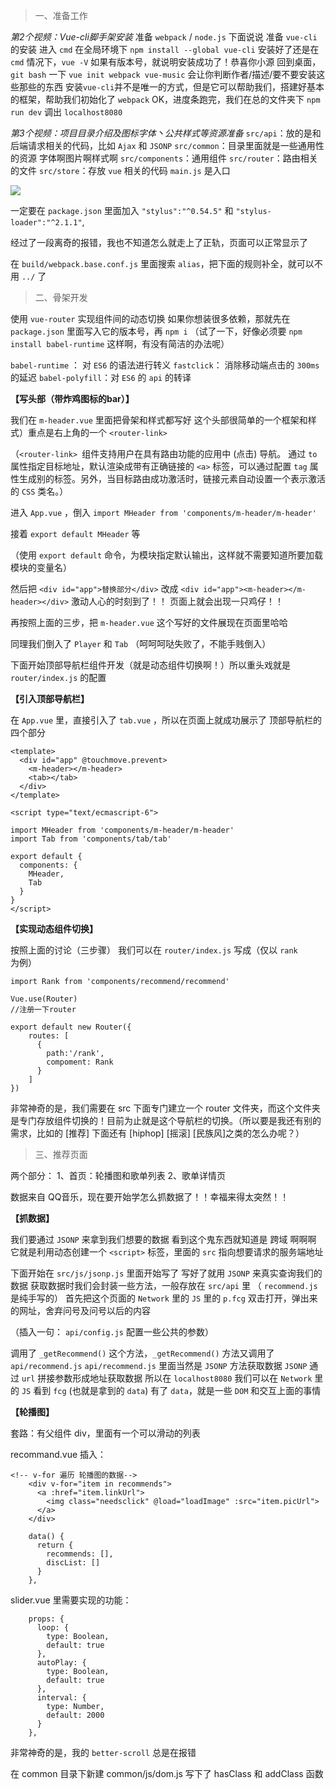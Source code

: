 
> 一、准备工作

*第2个视频：Vue-cli脚手架安装*
准备 `webpack` / `node.js`
下面说说 准备 `vue-cli` 的安装
进入 `cmd` 在全局环境下 `npm install --global vue-cli`
安装好了还是在 `cmd` 情况下，`vue -V` 如果有版本号，就说明安装成功了！恭喜你小源
回到桌面，`git bash` 一下 `vue init webpack vue-music`
会让你判断作者/描述/要不要安装这些那些的东西 
安装`vue-cli`并不是唯一的方式，但是它可以帮助我们，搭建好基本的框架，帮助我们初始化了 `webpack`
OK，进度条跑完，我们在总的文件夹下 `npm run dev` 调出 `localhost8080`

*第3个视频：项目目录介绍及图标字体丶公共样式等资源准备*
`src/api`：放的是和后端请求相关的代码，比如 `Ajax` 和 `JSONP`
`src/common`：目录里面就是一些通用性的资源 字体啊图片啊样式啊
`src/components`：通用组件
`src/router`：路由相关的文件
`src/store`：存放 `vue` 相关的代码
`main.js` 是入口

![](https://i.imgur.com/XkE7AAG.png)

一定要在 `package.json` 里面加入 `"stylus":"^0.54.5"`  和 `"stylus-loader":"^2.1.1"`,

经过了一段离奇的报错，我也不知道怎么就走上了正轨，页面可以正常显示了

在 `build/webpack.base.conf.js` 里面搜索 `alias`，把下面的规则补全，就可以不用 `../` 了

> 二、骨架开发

使用 `vue-router` 实现组件间的动态切换
如果你想装很多依赖，那就先在 `package.json` 里面写入它的版本号，再 `npm i`
（试了一下，好像必须要 `npm install babel-runtime` 这样啊，有没有简洁的办法呢）

`babel-runtime` ： 对 `ES6` 的语法进行转义
`fastclick`： 消除移动端点击的 `300ms` 的延迟
`babel-polyfill`：对 `ES6` 的 `api` 的转译

**【写头部（带炸鸡图标的bar）】**

我们在 `m-header.vue` 里面把骨架和样式都写好
这个头部很简单的一个框架和样式）重点是右上角的一个 `<router-link> `

（`<router-link> `组件支持用户在具有路由功能的应用中 (点击) 导航。 通过 `to` 属性指定目标地址，默认渲染成带有正确链接的 `<a>` 标签，可以通过配置 `tag` 属性生成别的标签。另外，当目标路由成功激活时，链接元素自动设置一个表示激活的 `CSS` 类名。）

进入 `App.vue` ，倒入 `import MHeader from 'components/m-header/m-header'`

接着 `export default MHeader` 等

（使用 `export default` 命令，为模块指定默认输出，这样就不需要知道所要加载模块的变量名）

然后把 `<div id="app">替换部分</div>` 改成 `<div id="app"><m-header></m-header></div>`
激动人心的时刻到了！！ 页面上就会出现一只鸡仔！！


再按照上面的三步，把 `m-header.vue` 这个写好的文件展现在页面里哈哈

同理我们倒入了 `Player` 和 `Tab`
（呵呵呵哒失败了，不能手贱倒入）

下面开始顶部导航栏组件开发（就是动态组件切换啊！）所以重头戏就是 `router/index.js` 的配置

**【引入顶部导航栏】**

在 `App.vue` 里，直接引入了 `tab.vue` ，所以在页面上就成功展示了 顶部导航栏的四个部分
```
<template>
  <div id="app" @touchmove.prevent>
    <m-header></m-header>
    <tab></tab>
  </div>
</template>

<script type="text/ecmascript-6">

import MHeader from 'components/m-header/m-header'
import Tab from 'components/tab/tab'

export default {
  components: {
    MHeader,
    Tab
  }
}
</script>
```

**【实现动态组件切换】**

按照上面的讨论（三步骤）
我们可以在 `router/index.js` 写成（仅以 `rank` 为例）
```
import Rank from 'components/recommend/recommend'

Vue.use(Router)
//注册一下router

export default new Router({
	routes: [
	  {
		path:'/rank',
		compoment: Rank
	  }
	]
})
```
非常神奇的是，我们需要在 src 下面专门建立一个 router 文件夹，而这个文件夹是专门存放组件切换的！目前为止就是这个导航栏的切换。（所以要是我还有别的需求，比如的 [推荐] 下面还有 [hiphop] [摇滚] [民族风]之类的怎么办呢？）

> 三、推荐页面

两个部分：
1、首页：轮播图和歌单列表
2、歌单详情页

数据来自 QQ音乐，现在要开始学怎么抓数据了！！幸福来得太突然！！

**【抓数据】**

我们要通过 `JSONP` 来拿到我们想要的数据
看到这个鬼东西就知道是 跨域 啊啊啊
它就是利用动态创建一个 `<script>` 标签，里面的 `src` 指向想要请求的服务端地址

下面开始在 `src/js/jsonp.js` 里面开始写了
写好了就用 `JSONP` 来真实查询我们的数据
获取数据时我们会封装一些方法，一般存放在 `src/api` 里
（ `recommend.js `是纯手写的）
首先把这个页面的 `Network` 里的 `JS` 里的 `p.fcg` 双击打开，弹出来的网址，舍弃问号及问号以后的内容

（插入一句： `api/config.js` 配置一些公共的参数）

调用了 `_getRecommend()` 这个方法，`_getRecommend()` 方法又调用了 `api/recommend.js`
`api/recommend.js` 里面当然是 `JSONP` 方法获取数据
`JSONP` 通过 `url` 拼接参数形成地址获取数据
所以在 `localhost8080` 我们可以在 `Network` 里的 `JS` 看到 `fcg` (也就是拿到的 `data`)
有了 `data`，就是一些 `DOM` 和交互上面的事情

**【轮播图】**

套路：有父组件 div，里面有一个可以滑动的列表

recommand.vue 插入：
```
<!-- v-for 遍历 轮播图的数据-->
    <div v-for="item in recommends">
      <a :href="item.linkUrl">
        <img class="needsclick" @load="loadImage" :src="item.picUrl">
      </a>
    </div>

    data() {
      return {
        recommends: [],
        discList: []
      }
    },

```
slider.vue 里需要实现的功能：
```
    props: {
      loop: {
        type: Boolean,
        default: true
      },
      autoPlay: {
        type: Boolean,
        default: true
      },
      interval: {
        type: Number,
        default: 2000
      }
    },

```
非常神奇的是，我的 `better-scroll` 总是在报错

在 common 目录下新建 common/js/dom.js
写下了 hasClass 和 addClass 函数
